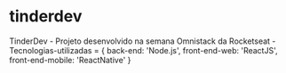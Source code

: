 # tinderdev
TinderDev - Projeto desenvolvido na semana Omnistack da Rocketseat - Tecnologias-utilizadas = {     back-end: 'Node.js',     front-end-web: 'ReactJS',     front-end-mobile: 'ReactNative' } 
